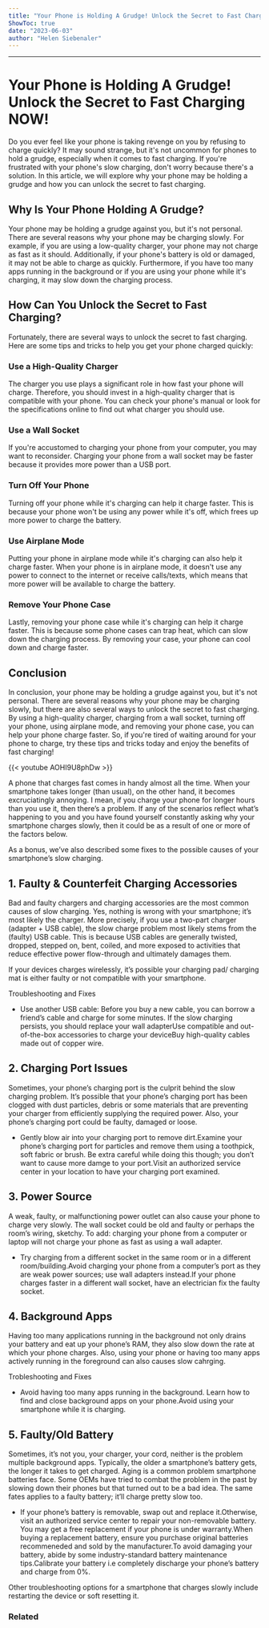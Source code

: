 ```yaml
---
title: "Your Phone is Holding A Grudge! Unlock the Secret to Fast Charging NOW!"
ShowToc: true 
date: "2023-06-03"
author: "Helen Siebenaler"
---
```

*****
# Your Phone is Holding A Grudge! Unlock the Secret to Fast Charging NOW!

Do you ever feel like your phone is taking revenge on you by refusing to charge quickly? It may sound strange, but it's not uncommon for phones to hold a grudge, especially when it comes to fast charging. If you're frustrated with your phone's slow charging, don't worry because there's a solution. In this article, we will explore why your phone may be holding a grudge and how you can unlock the secret to fast charging.

## Why Is Your Phone Holding A Grudge?

Your phone may be holding a grudge against you, but it's not personal. There are several reasons why your phone may be charging slowly. For example, if you are using a low-quality charger, your phone may not charge as fast as it should. Additionally, if your phone's battery is old or damaged, it may not be able to charge as quickly. Furthermore, if you have too many apps running in the background or if you are using your phone while it's charging, it may slow down the charging process.

## How Can You Unlock the Secret to Fast Charging?

Fortunately, there are several ways to unlock the secret to fast charging. Here are some tips and tricks to help you get your phone charged quickly:

### Use a High-Quality Charger

The charger you use plays a significant role in how fast your phone will charge. Therefore, you should invest in a high-quality charger that is compatible with your phone. You can check your phone's manual or look for the specifications online to find out what charger you should use.

### Use a Wall Socket

If you're accustomed to charging your phone from your computer, you may want to reconsider. Charging your phone from a wall socket may be faster because it provides more power than a USB port.

### Turn Off Your Phone

Turning off your phone while it's charging can help it charge faster. This is because your phone won't be using any power while it's off, which frees up more power to charge the battery.

### Use Airplane Mode

Putting your phone in airplane mode while it's charging can also help it charge faster. When your phone is in airplane mode, it doesn't use any power to connect to the internet or receive calls/texts, which means that more power will be available to charge the battery.

### Remove Your Phone Case

Lastly, removing your phone case while it's charging can help it charge faster. This is because some phone cases can trap heat, which can slow down the charging process. By removing your case, your phone can cool down and charge faster.

## Conclusion

In conclusion, your phone may be holding a grudge against you, but it's not personal. There are several reasons why your phone may be charging slowly, but there are also several ways to unlock the secret to fast charging. By using a high-quality charger, charging from a wall socket, turning off your phone, using airplane mode, and removing your phone case, you can help your phone charge faster. So, if you're tired of waiting around for your phone to charge, try these tips and tricks today and enjoy the benefits of fast charging!

{{< youtube AOHI9U8phDw >}} 



A phone that charges fast comes in handy almost all the time. When your smartphone takes longer (than usual), on the other hand, it becomes excruciatingly annoying. I mean, if you charge your phone for longer hours than you use it, then there’s a problem. If any of the scenarios reflect what’s happening to you and you have found yourself constantly asking why your smartphone charges slowly, then it could be as a result of one or more of the factors below.
 
As a bonus, we’ve also described some fixes to the possible causes of your smartphone’s slow charging.
 
## 1. Faulty & Counterfeit Charging Accessories
 
Bad and faulty chargers and charging accessories are the most common causes of slow charging. Yes, nothing is wrong with your smartphone; it’s most likely the charger. More precisely, if you use a two-part charger (adapter + USB cable), the slow charge problem most likely stems from the (faulty) USB cable. This is because USB cables are generally twisted, dropped, stepped on, bent, coiled, and more exposed to activities that reduce effective power flow-through and ultimately damages them.
 
If your devices charges wirelessly, it’s possible your charging pad/ charging mat is either faulty or not compatible with your smartphone.
 
Troubleshooting and Fixes
 
- Use another USB cable: Before you buy a new cable, you can borrow a friend’s cable and charge for some minutes. If the slow charging persists, you should replace your wall adapterUse compatible and out-of-the-box accessories to charge your deviceBuy high-quality cables made out of copper wire.

 
## 2. Charging Port Issues
 
Sometimes, your phone’s charging port is the culprit behind the slow charging problem. It’s possible that your phone’s charging port has been clogged with dust particles, debris or some materials that are preventing your charger from efficiently supplying the required power. Also, your phone’s charging port could be faulty, damaged or loose.
 
- Gently blow air into your charging port to remove dirt.Examine your phone’s charging port for particles and remove them using a toothpick, soft fabric or brush. Be extra careful while doing this though; you don’t want to cause more damge to your port.Visit an authorized service center in your location to have your charging port examined.

 
## 3. Power Source
 
A weak, faulty, or malfunctioning power outlet can also cause your phone to charge very slowly. The wall socket could be old and faulty or perhaps the room’s wiring, sketchy. To add: charging your phone from a computer or laptop will not charge your phone as fast as using a wall adapter.
 
- Try charging from a different socket in the same room or in a different room/building.Avoid charging your phone from a computer’s port as they are weak power sources; use wall adapters instead.If your phone charges faster in a different wall socket, have an electrician fix the faulty socket.

 
## 4.  Background Apps
 
Having too many applications running in the background not only drains your battery and eat up your phone’s RAM, they also slow down the rate at which your phone charges. Also, using your phone or having too many apps actively running in the foreground can also causes slow cahrging.
 
Trobleshooting and Fixes
 
- Avoid having too many apps running in the background. Learn how to find and close background apps on your phone.Avoid using your smartphone while it is charging.

 
## 5. Faulty/Old Battery
 
Sometimes, it’s not you, your charger, your cord, neither is the problem multiple background apps. Typically, the older a smartphone’s battery gets, the longer it takes to get charged. Aging is a common problem smartphone batteries face. Some OEMs have tried to combat the problem in the past by slowing down their phones but that turned out to be a bad idea. The same fates applies to a faulty battery; it’ll charge pretty slow too.
 
- If your phone’s battery is removable, swap out and replace it.Otherwise, visit an authorized service center to repair your non-removable battery. You may get a free replacement if your phone is under warranty.When buying a replacement battery, ensure you purchase original batteries recommeneded and sold by the manufacturer.To avoid damaging your battery, abide by some industry-standard battery maintenance tips.Calibrate your battery i.e completely discharge your phone’s battery and charge from 0%.

 
Other troubleshooting options for a smartphone that charges slowly include restarting the device or soft resetting it.
 
### Related



